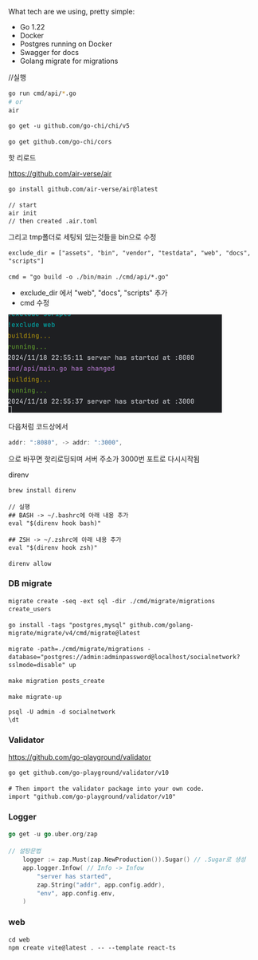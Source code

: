 What tech are we using, pretty simple:
- Go 1.22
- Docker
- Postgres running on Docker
- Swagger for docs
- Golang migrate for migrations

//실행
```bash
go run cmd/api/*.go
# or
air

```

```text
go get -u github.com/go-chi/chi/v5

go get github.com/go-chi/cors
```

핫 리로드

https://github.com/air-verse/air
```text
go install github.com/air-verse/air@latest

// start
air init
// then created .air.toml
```
그리고 tmp폴더로 세팅되 있는것들을 bin으로 수정
```text
exclude_dir = ["assets", "bin", "vendor", "testdata", "web", "docs", "scripts"]

cmd = "go build -o ./bin/main ./cmd/api/*.go"
```
- exclude_dir 에서 "web", "docs", "scripts" 추가
- cmd 수정

![img.png](img/img.png)

다음처럼 코드상에서 
```go
addr: ":8080", -> addr: ":3000",
```

으로 바꾸면 핫리로딩되며 서버 주소가 3000번 포트로 다시시작됨

direnv
```text
brew install direnv

// 실행
## BASH -> ~/.bashrc에 아래 내용 추가
eval "$(direnv hook bash)"

## ZSH -> ~/.zshrc에 아래 내용 추가
eval "$(direnv hook zsh)"

direnv allow
```

### DB migrate
```shell
migrate create -seq -ext sql -dir ./cmd/migrate/migrations create_users

go install -tags "postgres,mysql" github.com/golang-migrate/migrate/v4/cmd/migrate@latest

migrate -path=./cmd/migrate/migrations -database="postgres://admin:adminpassword@localhost/socialnetwork?sslmode=disable" up

make migration posts_create

make migrate-up 
```


```shell
psql -U admin -d socialnetwork
\dt
```

### Validator
https://github.com/go-playground/validator

```shell
go get github.com/go-playground/validator/v10

# Then import the validator package into your own code.
import "github.com/go-playground/validator/v10"
```

### Logger
```go
go get -u go.uber.org/zap

// 설탕문법
	logger := zap.Must(zap.NewProduction()).Sugar() // .Sugar로 생성
	app.logger.Infow( // Info -> Infow
		"server has started",
		zap.String("addr", app.config.addr),
		"env", app.config.env,
	)
```


### web
```shell
cd web
npm create vite@latest . -- --template react-ts
```
